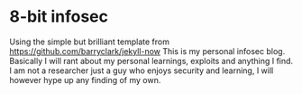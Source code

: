 
# 8-bit infosec

Using the simple but brilliant template from https://github.com/barryclark/jekyll-now
This is my personal infosec blog. Basically I will rant about my personal learnings, exploits and anything I find.
I am not a researcher just a guy who enjoys security and learning, I will however hype up any finding of my own.
